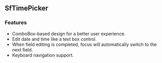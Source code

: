 ## SfTimePicker

### Features

* ComboBox-based design for a better user experience.
* Edit date and time like a text box control.
* When field editing is completed, focus will automatically switch to the next field.
* Keyboard navigation support.